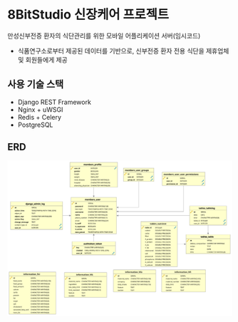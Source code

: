 # 8BitStudio 신장케어 프로젝트
만성신부전증 환자의 식단관리를 위한 모바일 어플리케이션 서버(임시코드)
- 식품연구소로부터 제공된 데이터를 기반으로, 신부전증 환자 전용 식단을 제휴업체 및 회원들에게 제공

## 사용 기술 스택
- Django REST Framework
- Nginx + uWSGI
- Redis + Celery
- PostgreSQL

## ERD
![ERD_image](./ERD.svg)

